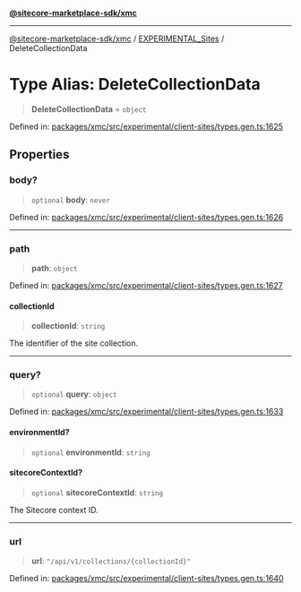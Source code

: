 [**@sitecore-marketplace-sdk/xmc**](../../../../README.md)

***

[@sitecore-marketplace-sdk/xmc](../../../../README.md) / [EXPERIMENTAL\_Sites](../README.md) / DeleteCollectionData

# Type Alias: DeleteCollectionData

> **DeleteCollectionData** = `object`

Defined in: [packages/xmc/src/experimental/client-sites/types.gen.ts:1625](https://github.com/Sitecore/marketplace-sdk/blob/main/packages/xmc/src/experimental/client-sites/types.gen.ts#L1625)

## Properties

### body?

> `optional` **body**: `never`

Defined in: [packages/xmc/src/experimental/client-sites/types.gen.ts:1626](https://github.com/Sitecore/marketplace-sdk/blob/main/packages/xmc/src/experimental/client-sites/types.gen.ts#L1626)

***

### path

> **path**: `object`

Defined in: [packages/xmc/src/experimental/client-sites/types.gen.ts:1627](https://github.com/Sitecore/marketplace-sdk/blob/main/packages/xmc/src/experimental/client-sites/types.gen.ts#L1627)

#### collectionId

> **collectionId**: `string`

The identifier of the site collection.

***

### query?

> `optional` **query**: `object`

Defined in: [packages/xmc/src/experimental/client-sites/types.gen.ts:1633](https://github.com/Sitecore/marketplace-sdk/blob/main/packages/xmc/src/experimental/client-sites/types.gen.ts#L1633)

#### environmentId?

> `optional` **environmentId**: `string`

#### sitecoreContextId?

> `optional` **sitecoreContextId**: `string`

The Sitecore context ID.

***

### url

> **url**: `"/api/v1/collections/{collectionId}"`

Defined in: [packages/xmc/src/experimental/client-sites/types.gen.ts:1640](https://github.com/Sitecore/marketplace-sdk/blob/main/packages/xmc/src/experimental/client-sites/types.gen.ts#L1640)
